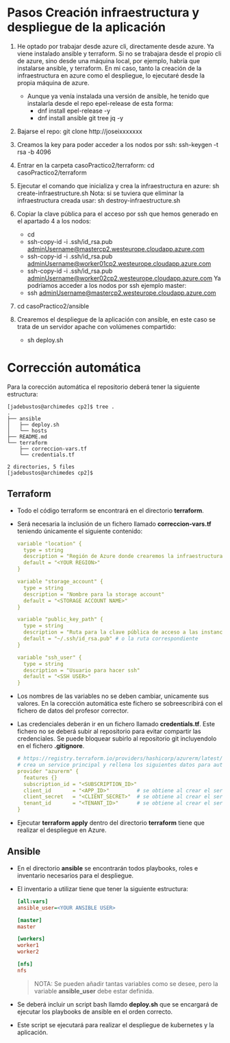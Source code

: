 # Pasos Creación infraestructura y despliegue de la aplicación
1. He optado por trabajar desde azure cli, directamente desde azure. Ya viene instalado ansible y terraform. Si no se trabajara desde el propio cli de azure, sino desde una máquina local, por ejemplo, habría que instalarse ansible, y terraform.
 En mi caso, tanto la creación de la infraestructura en azure como el despliegue, lo ejecutaré desde la propia máquina de azure.
     - Aunque ya venía instalada una versión de ansible, he tenido que instalarla desde el repo epel-release de esta forma:
        - dnf install epel-release -y
        - dnf install ansible git tree jq -y
                
3. Bajarse el repo: git clone http://joseixxxxxxx
4. Creamos la key para poder acceder a los nodos por ssh: ssh-keygen -t rsa -b 4096
5. Entrar en la carpeta casoPractico2/terraform: cd casoPractico2/terraform
6. Ejecutar el comando que inicializa y crea la infraestructura en azure: sh create-infraestructure.sh
   Nota: si se tuviera que eliminar la infraestructura creada usar: sh destroy-infraestructure.sh
7. Copiar la clave pública para el acceso por ssh que hemos generado en el apartado 4 a los nodos:
      - cd
      - ssh-copy-id -i .ssh/id_rsa.pub adminUsername@mastercp2.westeurope.cloudapp.azure.com
      - ssh-copy-id -i .ssh/id_rsa.pub adminUsername@worker01cp2.westeurope.cloudapp.azure.com
      - ssh-copy-id -i .ssh/id_rsa.pub adminUsername@worker02cp2.westeurope.cloudapp.azure.com
    Ya podríamos acceder a los nodos por ssh ejemplo master:
      - ssh adminUsername@mastercp2.westeurope.cloudapp.azure.com
 8. cd casoPractico2/ansible
 9. Crearemos el despliegue de la aplicación con ansible, en este caso se trata de un servidor apache con volúmenes compartido:
      - sh deploy.sh
        

# Corrección automática

Para la corección automática el repositorio deberá tener la siguiente estructura:

```console
[jadebustos@archimedes cp2]$ tree .
.
├── ansible
│   ├── deploy.sh
│   └── hosts
├── README.md
└── terraform
    ├── correccion-vars.tf
    └── credentials.tf

2 directories, 5 files
[jadebustos@archimedes cp2]$
```

## Terraform

+ Todo el código terraform se encontrará en el directorio **terraform**.

+ Será necesaria la inclusión de un fichero llamado **correccion-vars.tf** teniendo únicamente el siguiente contenido:

  ```yaml
  variable "location" {
    type = string
    description = "Región de Azure donde crearemos la infraestructura"
    default = "<YOUR REGION>" 
  }

  variable "storage_account" {
    type = string
    description = "Nombre para la storage account"
    default = "<STORAGE ACCOUNT NAME>"
  }

  variable "public_key_path" {
    type = string
    description = "Ruta para la clave pública de acceso a las instancias"
    default = "~/.ssh/id_rsa.pub" # o la ruta correspondiente
  }

  variable "ssh_user" {
    type = string
    description = "Usuario para hacer ssh"
    default = "<SSH USER>"
  }
  ```

+ Los nombres de las variables no se deben cambiar, unicamente sus valores. En la corección automática este fichero se sobreescribirá con el fichero de datos del profesor corrector.

+ Las credenciales deberán ir en un fichero llamado **credentials.tf**. Este fichero no se deberá subir al repositorio para evitar compartir las credenciales. Se puede bloquear subirlo al repositorio git incluyendolo en el fichero **.gitignore**.

  ```yaml
  # https://registry.terraform.io/providers/hashicorp/azurerm/latest/docs
  # crea un service principal y rellena los siguientes datos para autenticar
  provider "azurerm" {
    features {}
    subscription_id = "<SUBSCRIPTION_ID>"
    client_id       = "<APP_ID>"         # se obtiene al crear el service principal
    client_secret   = "<CLIENT_SECRET>"  # se obtiene al crear el service principal
    tenant_id       = "<TENANT_ID>"      # se obtiene al crear el service principal
  }
  ```

+ Ejecutar **terraform apply** dentro del directorio **terraform** tiene que realizar el despliegue en Azure.

## Ansible

+ En el directorio **ansible** se encontrarán todos playbooks, roles e inventario necesarios para el despliegue.

+ El inventario a utilizar tiene que tener la siguiente estructura:

  ```ini
  [all:vars]
  ansible_user=<YOUR ANSIBLE USER>

  [master]
  master

  [workers]
  worker1
  worker2

  [nfs]
  nfs
  ```

    > NOTA: Se pueden añadir tantas variables como se desee, pero la variable **ansible_user** debe estar definida.

+ Se deberá incluir un script bash llamdo **deploy.sh** que se encargará de ejecutar los playbooks de ansible en el orden correcto.

+ Este script se ejecutará para realizar el despliegue de kubernetes y la aplicación.
